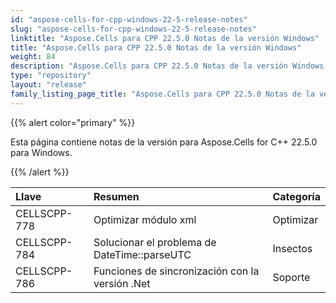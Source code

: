 ```yaml
---
id: "aspose-cells-for-cpp-windows-22-5-release-notes"
slug: "aspose-cells-for-cpp-windows-22-5-release-notes"
linktitle: "Aspose.Cells para CPP 22.5.0 Notas de la versión Windows"
title: "Aspose.Cells para CPP 22.5.0 Notas de la versión Windows"
weight: 84
description: "Aspose.Cells para CPP 22.5.0 Notas de la versión Windows – the latest updates and fixes."
type: "repository"
layout: "release"
family_listing_page_title: "Aspose.Cells para CPP 22.5.0 Notas de la versión Windows"
---
```

{{% alert color="primary" %}}

Esta página contiene notas de la versión para Aspose.Cells for C++ 22.5.0 para Windows.

{{% /alert %}}

|**Llave**|**Resumen**|**Categoría**|
|:- |:- |:- |
|CELLSCPP-778| Optimizar módulo xml|Optimizar|
|CELLSCPP-784| Solucionar el problema de DateTime::parseUTC|Insectos|
|CELLSCPP-786| Funciones de sincronización con la versión .Net|Soporte|

